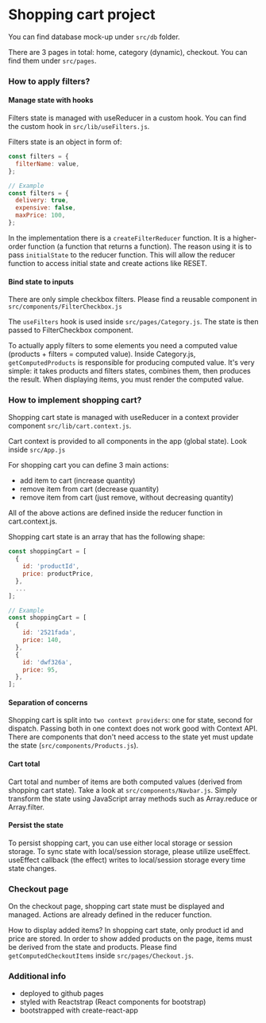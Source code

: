 # Shopping cart project 

You can find database mock-up under `src/db` folder.

There are 3 pages in total: home, category (dynamic), checkout.
You can find them under `src/pages`.

### How to apply filters?

#### Manage state with hooks

Filters state is managed with useReducer in a custom hook.
You can find the custom hook in `src/lib/useFilters.js`.

Filters state is an object in form of:

```js
const filters = {
  filterName: value,
};

// Example
const filters = {
  delivery: true,
  expensive: false,
  maxPrice: 100,
};
```

In the implementation there is a `createFilterReducer` function.
It is a higher-order function (a function that returns a function).
The reason using it is to pass `initialState` to the reducer function.
This will allow the reducer function to access initial state and create actions
like RESET.

#### Bind state to inputs

There are only simple checkbox filters.
Please find a reusable component in `src/components/FilterCheckbox.js`

The `useFilters` hook is used inside `src/pages/Category.js`.
The state is then passed to FilterCheckbox component.

To actually apply filters to some elements you need a computed value
(products + filters = computed value). Inside Category.js,
`getComputedProducts` is responsible for producing computed value.
It's very simple: it takes products and filters states, combines them,
then produces the result. When displaying items, you must render
the computed value.

### How to implement shopping cart?

Shopping cart state is managed with useReducer in a context provider component
`src/lib/cart.context.js`.

Cart context is provided to all components in the app (global state).
Look inside `src/App.js`

For shopping cart you can define 3 main actions:

- add item to cart (increase quantity)
- remove item from cart (decrease quantity)
- remove item from cart (just remove, without decreasing quantity)

All of the above actions are defined inside the reducer function in
cart.context.js.

Shopping cart state is an array that has the following shape:

```js
const shoppingCart = [
  {
    id: 'productId',
    price: productPrice,
  },
  ...
];

// Example
const shoppingCart = [
  {
    id: '2521fada',
    price: 140,
  },
  {
    id: 'dwf326a',
    price: 95,
  },
];
```

#### Separation of concerns

Shopping cart is split into `two context providers`: one for state,
second for dispatch. Passing both in one context does not work good with
Context API. There are components that don't need access to the state yet
must update the state (`src/components/Products.js`).

#### Cart total

Cart total and number of items are both computed values
(derived from shopping cart state). Take a look at `src/components/Navbar.js`.
Simply transform the state using JavaScript array methods
such as Array.reduce or Array.filter.

#### Persist the state

To persist shopping cart, you can use either local storage or session storage.
To sync state with local/session storage, please utilize useEffect.
useEffect callback (the effect) writes to local/session storage every
time state changes.

### Checkout page

On the checkout page, shopping cart state must be displayed and managed.
Actions are already defined in the reducer function.

How to display added items? In shopping cart state, only product id and price are stored.
In order to show added products on the page,
items must be derived from the state and products. Please find `getComputedCheckoutItems`
inside `src/pages/Checkout.js`.

### Additional info

- deployed to github pages
- styled with Reactstrap (React components for bootstrap)
- bootstrapped with create-react-app
